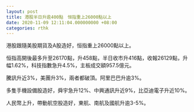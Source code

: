 ```yaml
---
layout: post
title: 港股半日升逾400點　恒指重上26000點以上
date: 2020-11-09 12:11:04.000000000 +08:00
categories: rthk
---
```


港股跟隨美股期貨及A股造好，恒指重上26000點以上。

恒指高開後最多升至26170點，升458點，半日收市升416點，收報26129點，升幅1.62%，科技指數急升4.5%，主板成交額957.5億元。

騰訊升近3%，美團升3%，兩者都破頂。阿里巴巴升逾3%。

多隻手機設備股造好，舜宇急升12%、中興通訊升近9%，比亞迪電子升近10%。

人民幣上升，帶動航空股造好，東航、南航及國航升逾3-5%。
